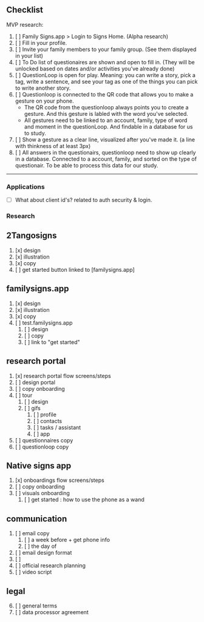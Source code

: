## Checklist

MVP research:
1. [ ] Family Signs.app > Login to Signs Home. (Alpha research)
2. [ ] Fill in your profile.
3. [ ] Invite your family members to your family group. (See them displayed in your list)
4. [ ] To Do list of questionaires are shown and open to fill in. (They will be unlocked based on dates and/or activities you've already done)
5. [ ] QuestionLoop is open for play. Meaning: you can write a story, pick a tag, write a sentence, and see your tag as one of the things you can pick to write another story.
6. [ ] Questionloop is connected to the QR code that allows you to make a gesture on your phone. 
	- The QR code from the questionloop always points you to create a gesture. And this gesture is labled with the word you've selected. 
	- All gestures need to be linked to an account, family, type of word and moment in the questionLoop. And findable in a database for us to study.
7. [ ] Show a gesture as a clear line, visualized after you've made it. (a line with thinkness of at least 3px)
8. [ ] All answers in the questionairs, questionloop need to show up clearly in a database. Connected to a account, family, and sorted on the type of questionair. To be able to process this data for our study.

---


### Applications
- [ ] What about client id's? related to auth security & login.

### Research
## 2Tangosigns
1. [x] design
2. [x] illustration
3. [x] copy
4. [ ] get started button linked to [familysigns.app]

## familysigns.app
1. [x] design
2. [x] illustration
3. [x] copy
4. [ ] test.familysigns.app
	1. [ ] design
	2. [ ] copy
	3. [ ] link to "get started"
	
## research portal
1. [x] research portal flow screens/steps
2. [ ] design portal
3. [ ] copy onboarding
4. [ ] tour
	1. [ ] design
	2. [ ] gifs
		1. [ ] profile
		2. [ ] contacts
		3. [ ] tasks / assistant
		4. [ ] app
5. [ ] questionnaires copy
6. [ ] questionloop copy

## Native signs app
1. [x] onboardings flow screens/steps
2. [ ] copy onboarding
3. [ ] visuals onboarding
	1. [ ] get started : how to use the phone as a wand

## communication
1. [ ] email copy
	1. [ ] a week before + get phone info
	2. [ ] the day of
2. [ ] email design format
3. [ ] 
4. [ ] official research planning
5. [ ] video script

## legal
6. [ ] general terms
7. [ ] data processor agreement
